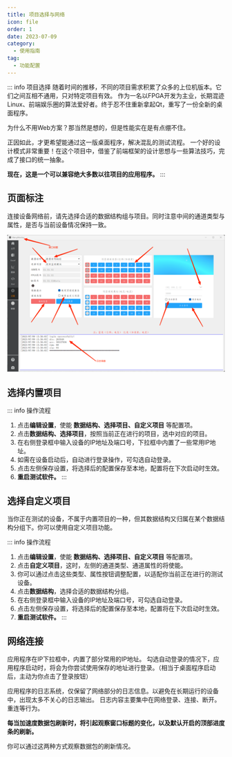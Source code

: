 ```yaml
---
title: 项目选择与网络
icon: file
order: 1
date: 2023-07-09
category:
  - 使用指南
tag:
  - 功能配置
---
```


::: info 项目选择
随着时间的推移，不同的项目需求积累了众多的上位机版本。它们之间互相不通用，只对特定项目有效。
作为一名以FPGA开发为主业，长期混迹Linux、前端娱乐圈的算法爱好者。终于忍不住重新拿起Qt，重写了一份全新的桌面程序。

为什么不用Web方案？那当然是想的，但是性能实在是有点绷不住。

正因如此，才更希望能通过这一版桌面程序，解决混乱的测试流程。
一个好的设计模式非常重要！在这个项目中，借鉴了前端框架的设计思想与一些算法技巧，完成了接口的统一抽象。

**现在，这是一个可以兼容绝大多数以往项目的应用程序。**
:::

## 页面标注

连接设备网络前，请先选择合适的数据结构组与项目。同时注意中间的通道类型与属性，是否与当前设备情况保持一致。

![](./assets/setting.png)

## 选择内置项目

::: info 操作流程
1. 点击**编辑设置**，使能 **数据结构、选择项目、自定义项目** 等配置项。
2. 点击**数据结构、选择项目**，按照当前正在进行的项目，选中对应的项目。
3. 在右侧登录框中输入设备的IP地址及端口号，下拉框中内置了一些常用IP地址。
4. 如需在设备启动后，自动进行登录操作，可勾选自动登录。
5. 点击左侧保存设置，将选择后的配置保存至本地，配置将在下次启动时生效。
6. **重启测试软件。**
:::

## 选择自定义项目

当你正在测试的设备，不属于内置项目的一种，但其数据结构又归属在某个数据结构分组下。你可以使用自定义项目功能。

::: info 操作流程
1. 点击**编辑设置**，使能 **数据结构、选择项目、自定义项目** 等配置项。
2. 点击**自定义项目**，这时，左侧的通道类型、通道属性的将使能。
3. 你可以通过点击这些类型、属性按钮调整配置，以适配你当前正在进行的测试设备。
4. 点击**数据结构**，选择合适的数据结构分组。
5. 在右侧登录框中输入设备的IP地址及端口号，可勾选自动登录。
6. 点击左侧保存设置，将选择后的配置保存至本地，配置将在下次启动时生效。
7. **重启测试软件。**
:::

## 网络连接

应用程序在IP下拉框中，内置了部分常用的IP地址。
勾选自动登录的情况下，应用程序启动时，将会为你尝试使用保存的地址进行登录。（相当于桌面程序启动后，主动为你点击了登录按钮）

应用程序的日志系统，仅保留了网络部分的日志信息。以避免在长期运行的设备中，出现太多不关心的日志输出。
日志内容主要集中在网络登录、连接、断开。重连等行为。

**每当加速度数据包刷新时，将引起观察窗口标题的变化，以及默认开启的顶部进度条的刷新。**

你可以通过这两种方式观察数据包的刷新情况。
